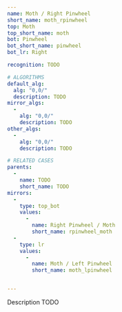 ```yaml
---
name: Moth / Right Pinwheel
short_name: moth_rpinwheel
top: Moth
top_short_name: moth
bot: Pinwheel
bot_short_name: pinwheel
bot_lr: Right

recognition: TODO

# ALGORITHMS
default_alg:
  alg: "0,0/"
  description: TODO
mirror_algs:
  -
    alg: "0,0/"
    description: TODO
other_algs:
  -
    alg: "0,0/"
    description: TODO

# RELATED CASES
parents:
  -
    name: TODO
    short_name: TODO
mirrors:
  -
    type: top_bot
    values: 
      -
        name: Right Pinwheel / Moth
        short_name: rpinwheel_moth
  -
    type: lr
    values: 
      -
        name: Moth / Left Pinwheel
        short_name: moth_lpinwheel


---
```


Description TODO

